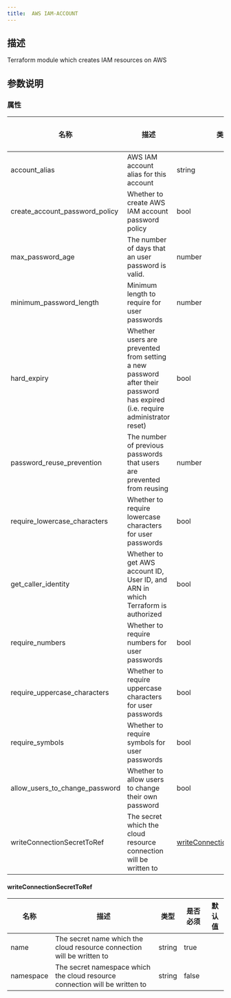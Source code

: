 ```yaml
---
title:  AWS IAM-ACCOUNT
---
```


## 描述

Terraform module which creates IAM resources on AWS

## 参数说明


### 属性

 名称 | 描述 | 类型 | 是否必须 | 默认值 
 ------------ | ------------- | ------------- | ------------- | ------------- 
 account_alias | AWS IAM account alias for this account | string | true |  
 create_account_password_policy | Whether to create AWS IAM account password policy | bool | false |  
 max_password_age | The number of days that an user password is valid. | number | false |  
 minimum_password_length | Minimum length to require for user passwords | number | false |  
 hard_expiry | Whether users are prevented from setting a new password after their password has expired (i.e. require administrator reset) | bool | false |  
 password_reuse_prevention | The number of previous passwords that users are prevented from reusing | number | false |  
 require_lowercase_characters | Whether to require lowercase characters for user passwords | bool | false |  
 get_caller_identity | Whether to get AWS account ID, User ID, and ARN in which Terraform is authorized | bool | false |  
 require_numbers | Whether to require numbers for user passwords | bool | false |  
 require_uppercase_characters | Whether to require uppercase characters for user passwords | bool | false |  
 require_symbols | Whether to require symbols for user passwords | bool | false |  
 allow_users_to_change_password | Whether to allow users to change their own password | bool | false |  
 writeConnectionSecretToRef | The secret which the cloud resource connection will be written to | [writeConnectionSecretToRef](#writeConnectionSecretToRef) | false |  


#### writeConnectionSecretToRef

 名称 | 描述 | 类型 | 是否必须 | 默认值 
 ------------ | ------------- | ------------- | ------------- | ------------- 
 name | The secret name which the cloud resource connection will be written to | string | true |  
 namespace | The secret namespace which the cloud resource connection will be written to | string | false |  
